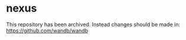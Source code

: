 # nexus

This repository has been archived.  Instead changes should be made in:
https://github.com/wandb/wandb
